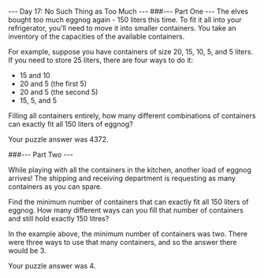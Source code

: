 --- Day 17: No Such Thing as Too Much ---
###--- Part One ---
The elves bought too much eggnog again - 150 liters this time. To fit it all into your refrigerator, you'll need to move it into smaller containers. You take an inventory of the capacities of the available containers.

For example, suppose you have containers of size 20, 15, 10, 5, and 5 liters. If you need to store 25 liters, there are four ways to do it:

- 15 and 10  
- 20 and 5 (the first 5)  
- 20 and 5 (the second 5)  
- 15, 5, and 5  

Filling all containers entirely, how many different combinations of containers can exactly fit all 150 liters of eggnog?

Your puzzle answer was 4372.

###--- Part Two ---

While playing with all the containers in the kitchen, another load of eggnog arrives! The shipping and receiving department is requesting as many containers as you can spare.

Find the minimum number of containers that can exactly fit all 150 liters of eggnog. How many different ways can you fill that number of containers and still hold exactly 150 litres?

In the example above, the minimum number of containers was two. There were three ways to use that many containers, and so the answer there would be 3.

Your puzzle answer was 4.